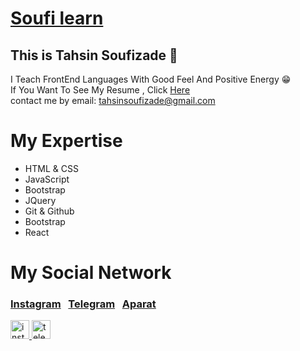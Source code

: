 <h1>
  <a href='https://instagram.com/soufi_learn'>Soufi learn</a>
</h1>

## This is Tahsin Soufizade 💙

I Teach FrontEnd Languages With Good Feel And Positive Energy 😁 <br/>
If You Want To See My Resume , Click [Here](https://tahsin-soufizade.netlify.app) <br/>
contact me by email:‌ [tahsinsoufizade@gmail.com](mailto:tahsinsoufizade@gmail.com)
# My Expertise
* HTML & CSS
* JavaScript
* Bootstrap
* JQuery
* Git & Github
* Bootstrap
* React

# My Social Network
### [Instagram](https://instagram.com/soufi_learn) &nbsp; [Telegram](https://t.me/soufi_learn) &nbsp; [Aparat](https://www.aparat.com/soufi_learn)

<a href="https://instagram.com/soufi_learn" target="blank">
  <img src="https://raw.githubusercontent.com/rahuldkjain/github-profile-readme-generator/master/src/images/icons/Social/instagram.svg" alt="instagram" width="30" />
  
  <a href="https://t.me/soufi_learn" target="blank">
  <img src="https://upload.wikimedia.org/wikipedia/commons/thumb/8/82/Telegram_logo.svg/1024px-Telegram_logo.svg.png" alt="telegram" width="30" />
</a>
